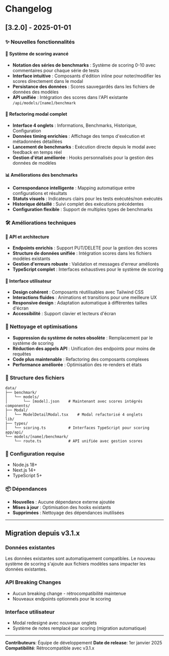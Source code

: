 # Changelog

## [3.2.0] - 2025-01-01

### ✨ Nouvelles fonctionnalités

#### 🎯 Système de scoring avancé
- **Notation des séries de benchmarks** : Système de scoring 0-10 avec commentaires pour chaque série de tests
- **Interface intuitive** : Composants d'édition inline pour noter/modifier les scores directement dans le modal
- **Persistance des données** : Scores sauvegardés dans les fichiers de données des modèles
- **API unifiée** : Intégration des scores dans l'API existante `/api/models/[name]/benchmark`

#### 🔧 Refactoring modal complet
- **Interface 4 onglets** : Informations, Benchmarks, Historique, Configuration
- **Données timing enrichies** : Affichage des temps d'exécution et métadonnées détaillées
- **Lancement de benchmarks** : Exécution directe depuis le modal avec feedback en temps réel
- **Gestion d'état améliorée** : Hooks personnalisés pour la gestion des données de modèles

#### 📊 Améliorations des benchmarks
- **Correspondance intelligente** : Mapping automatique entre configurations et résultats
- **Statuts visuels** : Indicateurs clairs pour les tests exécutés/non exécutés
- **Historique détaillé** : Suivi complet des exécutions précédentes
- **Configuration flexible** : Support de multiples types de benchmarks

### 🛠️ Améliorations techniques

#### 🔄 API et architecture
- **Endpoints enrichis** : Support PUT/DELETE pour la gestion des scores
- **Structure de données unifiée** : Intégration scores dans les fichiers modèles existants
- **Gestion d'erreurs robuste** : Validation et messages d'erreur améliorés
- **TypeScript complet** : Interfaces exhaustives pour le système de scoring

#### 🎨 Interface utilisateur
- **Design cohérent** : Composants réutilisables avec Tailwind CSS
- **Interactions fluides** : Animations et transitions pour une meilleure UX
- **Responsive design** : Adaptation automatique à différentes tailles d'écran
- **Accessibilité** : Support clavier et lecteurs d'écran

### 🧹 Nettoyage et optimisations
- **Suppression du système de notes obsolète** : Remplacement par le système de scoring
- **Réduction des appels API** : Unification des endpoints pour moins de requêtes
- **Code plus maintenable** : Refactoring des composants complexes
- **Performance améliorée** : Optimisation des re-renders et états

### 📁 Structure des fichiers
```
data/
├── benchmark/
│   └── models/
│       └── [model].json    # Maintenant avec scores intégrés
components/
├── Modal/
│   └── ModelDetailModal.tsx    # Modal refactorisé 4 onglets
lib/
├── types/
│   └── scoring.ts          # Interfaces TypeScript pour scoring
app/api/
└── models/[name]/benchmark/
    └── route.ts            # API unifiée avec gestion scores
```

### 🔧 Configuration requise
- Node.js 18+
- Next.js 14+
- TypeScript 5+

### 📦 Dépendances
- **Nouvelles** : Aucune dépendance externe ajoutée
- **Mises à jour** : Optimisation des hooks existants
- **Supprimées** : Nettoyage des dépendances inutilisées

---

## Migration depuis v3.1.x

### Données existantes
Les données existantes sont automatiquement compatibles. Le nouveau système de scoring s'ajoute aux fichiers modèles sans impacter les données existantes.

### API Breaking Changes
- Aucun breaking change - rétrocompatibilité maintenue
- Nouveaux endpoints optionnels pour le scoring

### Interface utilisateur
- Modal redesigné avec nouveaux onglets
- Système de notes remplacé par scoring (migration automatique)

---

**Contributeurs**: Équipe de développement
**Date de release**: 1er janvier 2025
**Compatibilité**: Rétrocompatible avec v3.1.x
